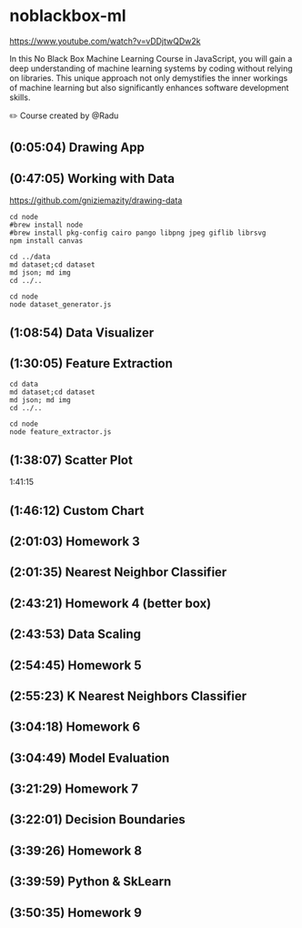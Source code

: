 # noblackbox-ml

https://www.youtube.com/watch?v=vDDjtwQDw2k

In this No Black Box Machine Learning Course in JavaScript, you will gain a deep understanding of machine learning systems by coding without relying on libraries. This unique approach not only demystifies the inner workings of machine learning but also significantly enhances software development skills.

✏️ Course created by @Radu

## (0:05:04) Drawing App

## (0:47:05) Working with Data

https://github.com/gniziemazity/drawing-data

```
cd node
#brew install node
#brew install pkg-config cairo pango libpng jpeg giflib librsvg
npm install canvas
```

```
cd ../data
md dataset;cd dataset
md json; md img
cd ../..

cd node
node dataset_generator.js
```
## (1:08:54) Data Visualizer

## (1:30:05) Feature Extraction

```
cd data
md dataset;cd dataset
md json; md img
cd ../..

cd node
node feature_extractor.js
```

## (1:38:07) Scatter Plot


1:41:15


## (1:46:12) Custom Chart
## (2:01:03) Homework 3
## (2:01:35) Nearest Neighbor Classifier
## (2:43:21) Homework 4 (better box)
## (2:43:53) Data Scaling
## (2:54:45) Homework 5
## (2:55:23) K Nearest Neighbors Classifier
## (3:04:18) Homework 6
## (3:04:49) Model Evaluation
## (3:21:29) Homework 7
## (3:22:01) Decision Boundaries
## (3:39:26) Homework 8
## (3:39:59) Python & SkLearn
## (3:50:35) Homework 9
